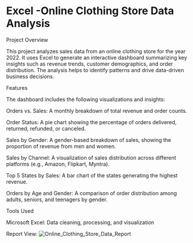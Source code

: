# Excel -Online Clothing Store Data Analysis

Project Overview

This project analyzes sales data from an online clothing store for the year 2022. It uses Excel to generate an interactive dashboard summarizing key insights such as revenue trends, customer demographics, and order distribution. The analysis helps to identify patterns and drive data-driven business decisions.

Features

The dashboard includes the following visualizations and insights:

Orders vs. Sales: A monthly breakdown of total revenue and order counts.

Order Status: A pie chart showing the percentage of orders delivered, returned, refunded, or canceled.

Sales by Gender: A gender-based breakdown of sales, showing the proportion of revenue from men and women.

Sales by Channel: A visualization of sales distribution across different platforms (e.g., Amazon, Flipkart, Myntra).

Top 5 States by Sales: A bar chart of the states generating the highest revenue.

Orders by Age and Gender: A comparison of order distribution among adults, seniors, and teenagers by gender.

Tools Used

Microsoft Excel: Data cleaning, processing, and visualization

Report View:
![Online_Clothing_Store_Data_Report](https://github.com/user-attachments/assets/0fc26328-95f5-418a-96d4-88c40fe05ec3)
